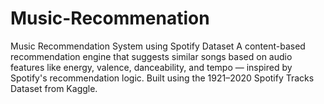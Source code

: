 # Music-Recommenation
Music Recommendation System using Spotify Dataset A content-based recommendation engine that suggests similar songs based on audio features like energy, valence, danceability, and tempo — inspired by Spotify's recommendation logic. Built using the 1921–2020 Spotify Tracks Dataset from Kaggle.
